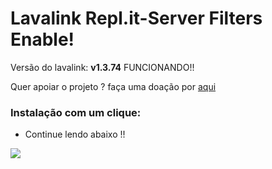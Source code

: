 # Lavalink Repl.it-Server Filters Enable!

Versão do lavalink: **v1.3.74** FUNCIONANDO!!

Quer apoiar o projeto ? faça uma doação por [aqui](https://picpay.me/brunoh_dev)

### Instalação com um clique: 
- Continue lendo abaixo !!

<a href="https://repl.it/github/hellpme/Lavalink-Server-Repl.it"><img src="https://img.shields.io/badge/REPL-FORK-green"></a>